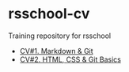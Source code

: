 # rsschool-cv
Training repository for rsschool

- [CV#1. Markdown & Git](https://komnatnaya.github.io/rsschool-cv/cv)
- [CV#2. HTML, CSS & Git Basics](https://komnatnaya.github.io/rsschool-cv/)
